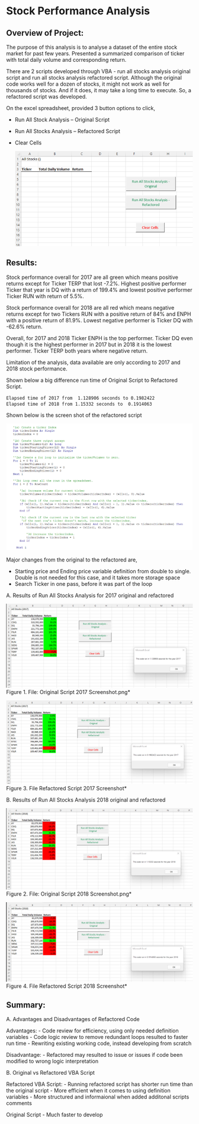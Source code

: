 # Stock Performance Analysis

## Overview of Project:

The purpose of this analysis is to analyse a dataset of the entire stock market for past few years. Presented a summarized comparison of ticker with total daily volume and corresponding return. 

There are 2 scripts developed through VBA -  run all stocks analysis original script and run all stocks analysis refactored script. Although the original code works well for a dozen of stocks, it might not work as well for thousands of stocks. And if it does, it may take a long time to execute. So, a refactored script was developed. 

On the excel spreadsheet,  provided 3 button options  to click, 

* Run All Stock Analysis – Original Script 
* Run All Stocks Analysis – Refactored Script
* Clear Cells

   ![Before_Running_Script_Screenshot.png](https://github.com/OPahunang/stock-analysis/blob/main/Resources/Before_Running_Script_Screenshot.png)
 

## Results:

Stock performance overall for 2017 are all green which means positive returns except for Ticker TERP that lost -7.2%. Highest positive performer Ticker that year is DQ with a return of 199.4% and lowest positive performer Ticker RUN with return of  5.5%. 

Stock performance overall for 2018 are all red which means negative returns except for two Tickers RUN with a positive return of 84% and ENPH with a positive return of 81.9%. Lowest negative performer is Ticker DQ with -62.6% return.

Overall, for 2017 and 2018 Ticker ENPH is the top performer. Ticker DQ even though it is the highest performer in 2017 but in 2018 it is the lowest performer. Ticker TERP both years where negative return.

Limitation of the analysis, data available are only according to 2017 and 2018 stock performance.  


Shown below a big difference run time of Original Script to Refactored Script. 

    Elapsed time of 2017 from  1.128906 seconds to 0.1982422 
    Elapsed time of 2018 from 1.15332 seconds to  0.1914063


Shown below is the screen shot of the refactored script


   ![Refactored_Script.png](https://github.com/OPahunang/stock-analysis/blob/main/Resources/Refactored_Script.png)
  
  
Major changes from the original to the refactored are,

* Starting price and Ending price variable definition from double to single. Double is not needed for this case, and it takes more storage space
* Search Ticker in one pass, before it was part of the loop



 A. Results of Run All Stocks Analysis for 2017 original and refactored
 
 
   ![Original_Script_2017_Screenshot.png](https://github.com/OPahunang/stock-analysis/blob/main/Resources/Original_Script_2017_Screenshot.png)
        Figure 1. File: Original Script 2017 Screenshot.png*


   ![Refactored_Script_2017_Screenshot.png](https://github.com/OPahunang/stock-analysis/blob/main/Resources/Refactored_Script_2017_Screenshot.png)
        Figure 3. File Refactored Script 2017 Screenshot*

  

 B. Results of Run All Stocks Analysis 2018 original and refactored


   ![Original_Script_2018_Screenshot.png](https://github.com/OPahunang/stock-analysis/blob/main/Resources/Original_Script_2018_Screenshot.png)
        Figure 2. File: Original Script 2018 Screenshot.png*


   ![Refactored_Script_2018_Screenshot.png](https://github.com/OPahunang/stock-analysis/blob/main/Resources/Refactored_Script_2018_Screenshot.png)
        Figure 4. File Refactored Script 2018 Screenshot*



## Summary:

   A. Advantages and Disadvantages of Refactored Code
   
   Advantages:
	- Code review for efficiency, using only needed definition variables
	- Code logic review to remove redundant loops resulted to faster run time
	- Rewriting existing working code, instead developing from scratch	

   Disadvantage:
        - Refactored may resulted to issue or issues if code been modified to wrong logic interpretation

   B. Original vs Refactored VBA Script
   
   Refactored VBA Script:
        - Running refactored script has shorter run time than the original script
        - More efficient when it comes to using definition variables 
        - More structured and informaional when added additonal scripts comments

   Original Script 
        - Much faster to develop


